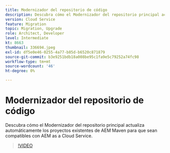 ```yaml
---
title: Modernizador del repositorio de código
description: Descubra cómo el Modernizador del repositorio principal actualiza automáticamente los proyectos existentes de AEM Maven para que sean compatibles con AEM as a Cloud Service.
version: Cloud Service
feature: Migration
topic: Migration, Upgrade
role: Architect, Developer
level: Intermediate
kt: 8663
thumbnail: 336694.jpeg
exl-id: df5e0e46-0255-4a77-b85d-b6520c871879
source-git-commit: b3e9251bdb18a008be95c1fa9e5c79252a74fc98
workflow-type: tm+mt
source-wordcount: '46'
ht-degree: 0%

---
```


# Modernizador del repositorio de código

Descubra cómo el Modernizador del repositorio principal actualiza automáticamente los proyectos existentes de AEM Maven para que sean compatibles con AEM as a Cloud Service.

>[!VIDEO](https://video.tv.adobe.com/v/336694?quality=12&learn=on)
